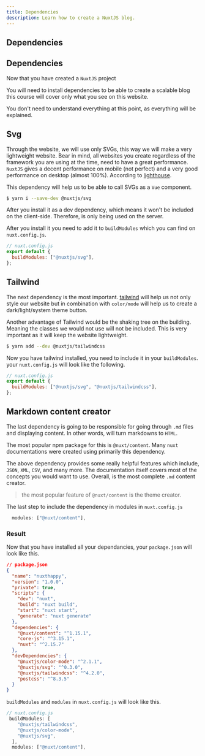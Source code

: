 ```yaml
---
title: Dependencies
description: Learn how to create a NuxtJS blog.
---
```


## Dependencies

## Dependencies

Now that you have created a `NuxtJS` project

You will need to install dependencies to be able to create a scalable blog
this course will cover only what you see on this website.

You don't need to understand everything at this point, as everything will be explained.

## Svg

Through the website, we will use only SVGs, this way we will make a very lightweight website. Bear in mind, all websites you create regardless of the framework you are using at the time, need to have a great performance. `NuxtJS` gives a decent performance on mobile (not perfect) and a very good performance on desktop (almost 100%). According to [lighthouse](https://web.dev/measure/?gclid=CjwKCAiA78aNBhAlEiwA7B76p7bP37cI5FzD4gEUAwGZTBokjfOd8Rxt6pio38lI9lex9iBz9V9PMRoCYqgQAvD_BwE).

This dependency will help us to be able to call SVGs as a `Vue` component.

```bash
$ yarn i --save-dev @nuxtjs/svg
```

After you install it as a dev dependency, which means it won't be included on the client-side. Therefore, is only being used on the server.

After you install it you need to add it to `buildModules` which you can find on `nuxt.config.js`.

```javascript
// nuxt.config.js
export default {
  buildModules: ["@nuxtjs/svg"],
};
```

## Tailwind

The next dependency is the most important. [tailwind](https://tailwindcss.com/docs/) will help us not only style our website but in combination with `color/mode` will help us to create a dark/light/system theme button.

Another advantage of Tailwind would be the shaking tree on the building. Meaning the classes we would not use will not be included. This is very important as it will keep the website lightweight.

```bash
$ yarn add --dev @nuxtjs/tailwindcss
```

Now you have tailwind installed, you need to include it in your `buildModules`. your `nuxt.config.js` will look like the following.

```javascript
// nuxt.config.js
export default {
  buildModules: ["@nuxtjs/svg", "@nuxtjs/tailwindcss"],
};
```

## Markdown content creator

The last dependency is going to be responsible for going through `.md` files and displaying content. In other words, will turn markdowns to `HTML`.

The most popular npm package for this is `@nuxt/content`. Many `nuxt` documentations were created using primarily this dependency.

The above dependency provides some really helpful features which include, `JSON`, `XML`, `CSV`, and many more. The documentation itself covers most of the concepts you would want to use. Overall, is the most complete `.md` content creator.

> the most popular feature of `@nuxt/content` is the theme creator.

The last step to include the dependency in modules in `nuxt.config.js`

```javascript
  modules: ["@nuxt/content"],
```

### Result

Now that you have installed all your dependancies, your `package.json` will look like this.

```json
// package.json
{
  "name": "nuxthappy",
  "version": "1.0.0",
  "private": true,
  "scripts": {
    "dev": "nuxt",
    "build": "nuxt build",
    "start": "nuxt start",
    "generate": "nuxt generate"
  },
  "dependencies": {
    "@nuxt/content": "^1.15.1",
    "core-js": "^3.15.1",
    "nuxt": "^2.15.7"
  },
  "devDependencies": {
    "@nuxtjs/color-mode": "^2.1.1",
    "@nuxtjs/svg": "^0.3.0",
    "@nuxtjs/tailwindcss": "^4.2.0",
    "postcss": "^8.3.5"
  }
}
```

`buildModules` and `modules` in `nuxt.config.js` will look like this.

```javascript
// nuxt.config.js
 buildModules: [
    "@nuxtjs/tailwindcss",
    "@nuxtjs/color-mode",
    "@nuxtjs/svg",
  ],
  modules: ["@nuxt/content"],
```
